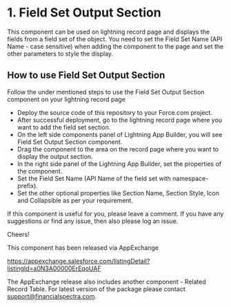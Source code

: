 # 1. Field Set Output Section
This component can be used on lightning record page and displays the fields from a field set of the object. You need to set the Field Set Name (API Name - case sensitive) when adding the component to the page and set the other parameters to style the display.

## How to use Field Set Output Section
Follow the under mentioned steps to use the Field Set Output Section component on your lightning record page
* Deploy the source code of this repository to your Force.com project.
* After successful deployment, go to the lightning record page where you want to add the field set section.
* On the left side components panel of Lightning App Builder, you will see Field Set Output Section component.
* Drag the component to the area on the record page where you want to display the output section.
* In the right side panel of the Lightning App Builder, set the properties of the component.
* Set the Field Set Name (API Name of the field set with namespace-prefix).
* Set the other optional properties like Section Name, Section Style, Icon and Collapsible as per your requirement.

If this component is useful for you, please leave a comment. If you have any suggestions or find any issue, then also please log an issue.

Cheers!


This component has been released via AppExchange

https://appexchange.salesforce.com/listingDetail?listingId=a0N3A00000ErEqoUAF

The AppExchange release also includes another component - Related Record Table. For latest version of the package please contact support@financialspectra.com.
